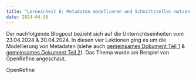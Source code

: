 ```yaml
---
title: "Lerneinheit 6: Metadaten modellieren und Schnittstellen nutzen 1/2"
date: 2024-04-30
---
```


Der nachfolgende Blogpost bezieht sich auf die Unterrichtseinheiten vom 23.04.2024 & 30.04.2024. In diesen vier Lektionen ging es um die Modellierung von Metadaten (siehe auch [gemeinsames Dokument Teil 1](https://pad.gwdg.de/NY1-soGUSsim-sttsoHNXw) & [gemeinsames Dokument Teil 2](https://pad.gwdg.de/GDKAQMKwT3u-VP6hZ6NtOA)). Das Thema wurde am Beispiel von OpenRefine angeschaut.

OpenRefine
